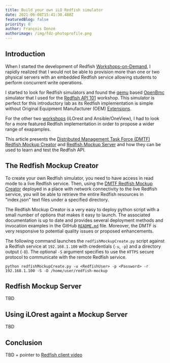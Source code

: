 ```yaml
---
title: Build your own iLO Redfish simulator
date: 2021-06-08T15:41:30.488Z
featuredBlog: false
priority: 0
author: François Donzé
authorimage: /img/fdz-photoprofile.png
---
```

## Introduction

When I started the development of Redfish [Workshops-on-Demand](https://hackshack.hpedev.io/workshops), I rapidly realized that I would not be able to provision more than one or two physical servers with an embedded Redfish service allowing students to perform concurrent write operations.

I started to look for Redfish simulators and found the [qemu](https://www.qemu.org/) based [OpenBmc](https://github.com/openbmc/openbmc) simulator that I used for the [Redfish API 101](https://hackshack.hpedev.io/workshops) workshop. This simulator is perfect for this introductory lab as its Redfish implementation is simple without Original Equipment Manufacturer (OEM) [Extensions](https://redfish.dmtf.org/redfish/mockups/v1/1060).

For the other two [workshops](https://hackshack.hpedev.io/workshops) (iLOrest and Ansible/OneView), I had to look for a more featured Redfish implementation in order to propose a wider range of exapamples.

This article presents the [Distributed Management Task Force (DMTF)](https://redfish.dmtf.org/) [Redfish Mockup Creator](https://github.com/DMTF/Redfish-Mockup-Creator) and [Redfish Mockup Server](https://github.com/DMTF/Redfish-Mockup-Server) and how they can be used to learn and test the Redfish API.

## The Redfish Mockup Creator

To create your own Redfish simulator, you need to have access in read mode to a live Redfish service. Then, using the [DMTF Redfish Mockup Creator](https://github.com/DMTF/Redfish-Mockup-Creator) deployed in a place with network connectivity to the live Redfish service, you will be able to retrieve the entire Redfish resources in "index.json" text files under a specified directory.

The Redfish Mockup Creator is a very easy to deploy python script with a small number of options that makes it easy to launch. The associated documentation is up to date and provides several deployment methods and invocation examples in the GitHub [`README.md`](https://github.com/DMTF/Redfish-Mockup-Creator#readme) file. Moreover, the DMTF is very responsive to potential quality issues or proposed enhancements. 

The following command launches the `redfishMockupCreate.py` script against a Redfish service at `192.168.1.100` with credentials (`-u`, `-p`) and a directory output (`-D`). The optional `-S` argument specifies to use the `HTTPS` secure protocol to communicate with the remote Redfish service.

```shell
python redfishMockupCreate.py -u <RedfishUser> -p <Password> -r 192.168.1.100 -S -D /home/user/redfish-mockup
```

## Redfish Mockup Server

TBD

## Using iLOrest againt a Mockup Server

TBD

## Conclusion

TBD + pointer to [Redfish client video](https://youtu.be/ur9UKRV_0S8)